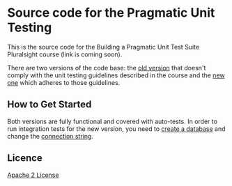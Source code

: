 Source code for the Pragmatic Unit Testing
=====================

This is the source code for the Building a Pragmatic Unit Test Suite Pluralsight course (link is coming soon).

There are two versions of the code base: the [old version][L5] that doesn't comply with the unit testing guidelines described in the course and the [new one][L6] which adheres to those guidelines.

How to Get Started
--------------

Both versions are fully functional and covered with auto-tests. In order to run integration tests for the new version, you need to [create a database][L2] and change the [connection string][L3].

Licence
--------------
[Apache 2 License][L1]

[L1]: http://www.apache.org/licenses/LICENSE-2.0
[L5]: Old
[L6]: New
[L2]: New/src/DBCreationScript.sql
[L3]: New/src/Tests/Integration/Tests.cs
